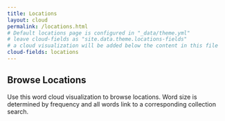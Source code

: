 ```yaml
---
title: Locations
layout: cloud
permalink: /locations.html
# Default locations page is configured in "_data/theme.yml"
# leave cloud-fields as "site.data.theme.locations-fields"
# a cloud visualization will be added below the content in this file
cloud-fields: locations
---
```


## Browse Locations

Use this word cloud visualization to browse locations. 
Word size is determined by frequency and all words link to a corresponding collection search.
